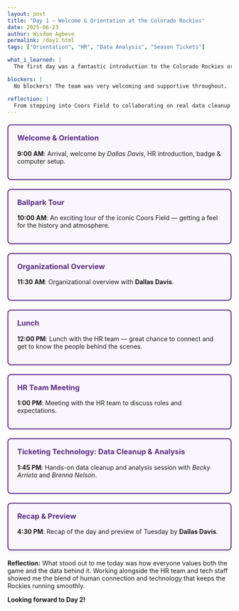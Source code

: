 ```yaml
---
layout: post
title: "Day 1 – Welcome & Orientation at the Colorado Rockies"
date: 2025-06-23
author: Wisdom Agbeve
permalink: /day1.html
tags: ["Orientation", "HR", "Data Analysis", "Season Tickets"]

what_i_learned: |
  The first day was a fantastic introduction to the Colorado Rockies organization. I got to meet the HR team, tour Coors Field, and dive into ticketing data analysis.

blockers: |
  No blockers! The team was very welcoming and supportive throughout.

reflection: |
  From stepping into Coors Field to collaborating on real data cleanup tasks, this day was full of learning and excitement. The culture here combines tradition and innovation, making baseball more than just a game.
---
```


<style>
.highlight-box {
  border: 2px solid #5a2a83;
  border-radius: 8px;
  padding: 18px 20px;
  margin: 20px 0;
  background-color: #f9f6fc;
  transition: background-color 0.3s ease, transform 0.3s ease;
  box-shadow: 0 2px 5px rgba(90, 42, 131, 0.1);
}
.highlight-box:hover {
  background-color: #e0d9f5;
  cursor: pointer;
  transform: translateY(-5px);
  box-shadow: 0 6px 15px rgba(90, 42, 131, 0.3);
}
.highlight-box h3 {
  margin-top: 0;
  color: #5a2a83;
}
</style>

<div class="highlight-box" title="Meet the welcoming HR team!">
  <h3>Welcome & Orientation</h3>
  <p><strong>9:00 AM</strong>: Arrival, welcome by <em>Dallas Davis</em>, HR introduction, badge & computer setup.</p>
</div>

<div class="highlight-box" title="Exploring Coors Field!">
  <h3>Ballpark Tour</h3>
  <p><strong>10:00 AM</strong>: An exciting tour of the iconic Coors Field — getting a feel for the history and atmosphere.</p>
</div>

<div class="highlight-box" title="Organizational Overview">
  <h3>Organizational Overview</h3>
  <p><strong>11:30 AM</strong>: Organizational overview with <strong>Dallas Davis</strong>.</p>
</div>

<div class="highlight-box" title="Lunch with HR Team">
  <h3>Lunch</h3>
  <p><strong>12:00 PM</strong>: Lunch with the HR team — great chance to connect and get to know the people behind the scenes.</p>
</div>

<div class="highlight-box" title="HR Team Meeting">
  <h3>HR Team Meeting</h3>
  <p><strong>1:00 PM</strong>: Meeting with the HR team to discuss roles and expectations.</p>
</div>

<div class="highlight-box" title="Ticketing Technology Session">
  <h3>Ticketing Technology: Data Cleanup & Analysis</h3>
  <p><strong>1:45 PM</strong>: Hands-on data cleanup and analysis session with <em>Becky Arrieta</em> and <em>Brenna Nelson</em>.</p>
</div>

<div class="highlight-box" title="Day 1 Recap and Preview">
  <h3>Recap & Preview</h3>
  <p><strong>4:30 PM</strong>: Recap of the day and preview of Tuesday by <strong>Dallas Davis</strong>.</p>
</div>

<p><strong>Reflection:</strong> What stood out to me today was how everyone values both the game and the data behind it. Working alongside the HR team and tech staff showed me the blend of human connection and technology that keeps the Rockies running smoothly.</p>

<p><strong>Looking forward to Day 2!</strong></p>
